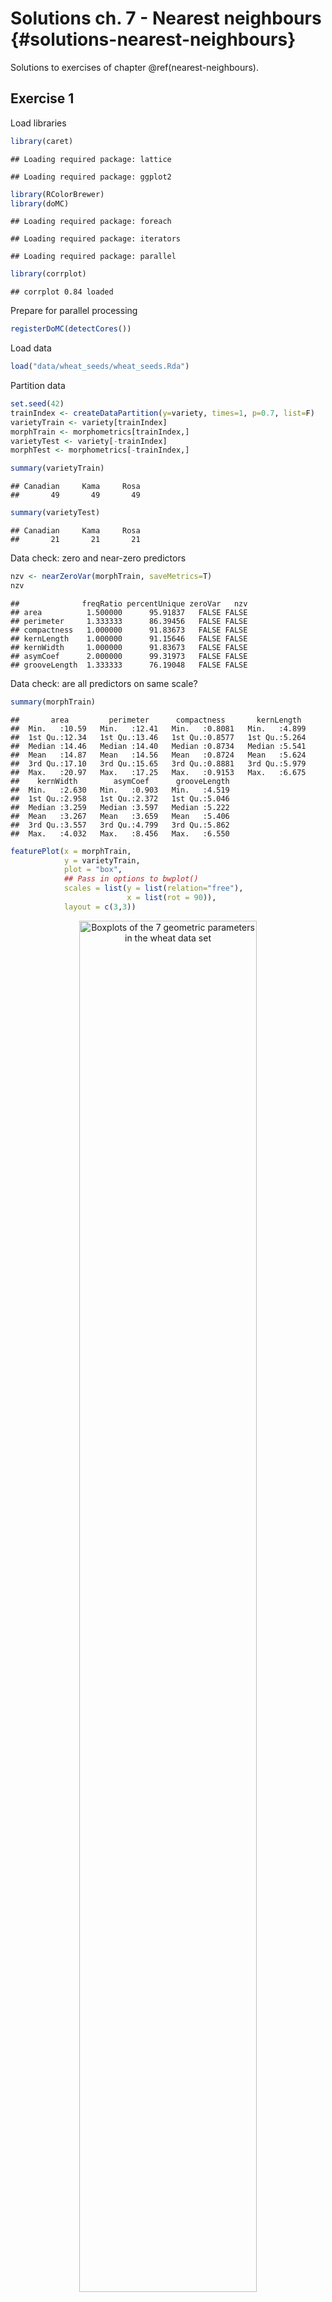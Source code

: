 # Solutions ch. 7 - Nearest neighbours {#solutions-nearest-neighbours}

Solutions to exercises of chapter \@ref(nearest-neighbours).

## Exercise 1

Load libraries

```r
library(caret)
```

```
## Loading required package: lattice
```

```
## Loading required package: ggplot2
```

```r
library(RColorBrewer)
library(doMC)
```

```
## Loading required package: foreach
```

```
## Loading required package: iterators
```

```
## Loading required package: parallel
```

```r
library(corrplot)
```

```
## corrplot 0.84 loaded
```

Prepare for parallel processing

```r
registerDoMC(detectCores())
```

Load data

```r
load("data/wheat_seeds/wheat_seeds.Rda")
```

Partition data

```r
set.seed(42)
trainIndex <- createDataPartition(y=variety, times=1, p=0.7, list=F)
varietyTrain <- variety[trainIndex]
morphTrain <- morphometrics[trainIndex,]
varietyTest <- variety[-trainIndex]
morphTest <- morphometrics[-trainIndex,]

summary(varietyTrain)
```

```
## Canadian     Kama     Rosa 
##       49       49       49
```

```r
summary(varietyTest)
```

```
## Canadian     Kama     Rosa 
##       21       21       21
```

Data check: zero and near-zero predictors

```r
nzv <- nearZeroVar(morphTrain, saveMetrics=T)
nzv
```

```
##              freqRatio percentUnique zeroVar   nzv
## area          1.500000      95.91837   FALSE FALSE
## perimeter     1.333333      86.39456   FALSE FALSE
## compactness   1.000000      91.83673   FALSE FALSE
## kernLength    1.000000      91.15646   FALSE FALSE
## kernWidth     1.000000      91.83673   FALSE FALSE
## asymCoef      2.000000      99.31973   FALSE FALSE
## grooveLength  1.333333      76.19048   FALSE FALSE
```

Data check: are all predictors on same scale?

```r
summary(morphTrain)
```

```
##       area         perimeter      compactness       kernLength   
##  Min.   :10.59   Min.   :12.41   Min.   :0.8081   Min.   :4.899  
##  1st Qu.:12.34   1st Qu.:13.46   1st Qu.:0.8577   1st Qu.:5.264  
##  Median :14.46   Median :14.40   Median :0.8734   Median :5.541  
##  Mean   :14.87   Mean   :14.56   Mean   :0.8724   Mean   :5.624  
##  3rd Qu.:17.10   3rd Qu.:15.65   3rd Qu.:0.8881   3rd Qu.:5.979  
##  Max.   :20.97   Max.   :17.25   Max.   :0.9153   Max.   :6.675  
##    kernWidth        asymCoef      grooveLength  
##  Min.   :2.630   Min.   :0.903   Min.   :4.519  
##  1st Qu.:2.958   1st Qu.:2.372   1st Qu.:5.046  
##  Median :3.259   Median :3.597   Median :5.222  
##  Mean   :3.267   Mean   :3.659   Mean   :5.406  
##  3rd Qu.:3.557   3rd Qu.:4.799   3rd Qu.:5.862  
##  Max.   :4.032   Max.   :8.456   Max.   :6.550
```


```r
featurePlot(x = morphTrain, 
            y = varietyTrain, 
            plot = "box", 
            ## Pass in options to bwplot() 
            scales = list(y = list(relation="free"),
                          x = list(rot = 90)),  
            layout = c(3,3))
```

<div class="figure" style="text-align: center">
<img src="17-solutions-nearest-neighbours_files/figure-html/wheatBoxplots-1.png" alt="Boxplots of the 7 geometric parameters in the wheat data set" width="75%" />
<p class="caption">(\#fig:wheatBoxplots)Boxplots of the 7 geometric parameters in the wheat data set</p>
</div>

Data check: pairwise correlations between predictors

```r
corMat <- cor(morphTrain)
corrplot(corMat, order="hclust", tl.cex=1)
```

<div class="figure" style="text-align: center">
<img src="17-solutions-nearest-neighbours_files/figure-html/wheatCorrelogram-1.png" alt="Correlogram of the wheat seed data set." width="75%" />
<p class="caption">(\#fig:wheatCorrelogram)Correlogram of the wheat seed data set.</p>
</div>


```r
highCorr <- findCorrelation(corMat, cutoff=0.75)
length(highCorr)
```

```
## [1] 4
```

```r
names(morphTrain)[highCorr]
```

```
## [1] "area"       "perimeter"  "kernWidth"  "kernLength"
```

Data check: skewness

```r
featurePlot(x = morphTrain, 
            y = varietyTrain,
            plot = "density", 
            ## Pass in options to xyplot() to 
            ## make it prettier
            scales = list(x = list(relation="free"), 
                          y = list(relation="free")), 
            adjust = 1.5, 
            pch = "|", 
            layout = c(3, 3), 
            auto.key = list(columns = 3))
```

<div class="figure" style="text-align: center">
<img src="17-solutions-nearest-neighbours_files/figure-html/wheatDensityPlots-1.png" alt="Density plots of the 7 geometric parameters in the wheat data set" width="75%" />
<p class="caption">(\#fig:wheatDensityPlots)Density plots of the 7 geometric parameters in the wheat data set</p>
</div>
            
Create a 'grid' of values of _k_ for evaluation:

```r
tuneParam <- data.frame(k=seq(1,50,2))
```
            
Generate a list of seeds for reproducibility (optional) based on grid size

```r
set.seed(42)
seeds <- vector(mode = "list", length = 101)
for(i in 1:100) seeds[[i]] <- sample.int(1000, length(tuneParam$k))
seeds[[101]] <- sample.int(1000,1)
```

<!--
Define a pre-processor (named transformations) and transform morphTrain

```r
transformations <- preProcess(morphTrain, 
                              method=c("center", "scale", "corr"),
                              cutoff=0.75)
morphTrainT <- predict(transformations, morphTrain)
```
-->

Set training parameters. In the example in chapter \@ref(nearest-neighbours) pre-processing was performed outside the cross-validation process to save time for the purposes of the demonstration. Here we have a relatively small data set, so we can do pre-processing within each iteration of the cross-validation process. We specify the option  ```preProcOptions=list(cutoff=0.75)``` to set a value for the pairwise correlation coefficient cutoff.

```r
train_ctrl <- trainControl(method="repeatedcv",
                   number = 10,
                   repeats = 10,
                   preProcOptions=list(cutoff=0.75),
                   seeds = seeds)
```

Run training

```r
knnFit <- train(morphTrain, varietyTrain, 
                method="knn",
                preProcess = c("center", "scale", "corr"),
                tuneGrid=tuneParam,
                trControl=train_ctrl)
knnFit
```

```
## k-Nearest Neighbors 
## 
## 147 samples
##   7 predictor
##   3 classes: 'Canadian', 'Kama', 'Rosa' 
## 
## Pre-processing: centered (7), scaled (7) 
## Resampling: Cross-Validated (10 fold, repeated 10 times) 
## Summary of sample sizes: 133, 132, 133, 132, 132, 133, ... 
## Resampling results across tuning parameters:
## 
##   k   Accuracy   Kappa    
##    1  0.9172381  0.8756147
##    3  0.9030000  0.8542882
##    5  0.8975238  0.8461304
##    7  0.8995238  0.8491221
##    9  0.8927143  0.8389243
##   11  0.8974286  0.8459930
##   13  0.8940000  0.8408394
##   15  0.8906667  0.8358560
##   17  0.8986667  0.8478807
##   19  0.9055238  0.8581482
##   21  0.8994286  0.8490026
##   23  0.8954286  0.8430026
##   25  0.8948095  0.8420544
##   27  0.8968095  0.8450950
##   29  0.8921429  0.8381116
##   31  0.8873810  0.8309740
##   33  0.8825714  0.8237096
##   35  0.8893810  0.8339577
##   37  0.8907143  0.8360068
##   39  0.8906667  0.8358971
##   41  0.8927619  0.8390021
##   43  0.8941429  0.8410779
##   45  0.8934286  0.8399857
##   47  0.8975238  0.8461885
##   49  0.8961429  0.8441033
## 
## Accuracy was used to select the optimal model using the largest value.
## The final value used for the model was k = 1.
```

Plot cross validation accuracy as a function of _k_

```r
plot(knnFit)
```

<div class="figure" style="text-align: center">
<img src="17-solutions-nearest-neighbours_files/figure-html/cvAccuracyMorphTrain-1.png" alt="Accuracy (repeated cross-validation) as a function of neighbourhood size for the wheat seeds data set." width="100%" />
<p class="caption">(\#fig:cvAccuracyMorphTrain)Accuracy (repeated cross-validation) as a function of neighbourhood size for the wheat seeds data set.</p>
</div>

Predict the class (wheat variety) of the observations in the test set.

```r
test_pred <- predict(knnFit, morphTest)
confusionMatrix(test_pred, varietyTest)
```

```
## Confusion Matrix and Statistics
## 
##           Reference
## Prediction Canadian Kama Rosa
##   Canadian       21    3    0
##   Kama            0   17    0
##   Rosa            0    1   21
## 
## Overall Statistics
##                                           
##                Accuracy : 0.9365          
##                  95% CI : (0.8453, 0.9824)
##     No Information Rate : 0.3333          
##     P-Value [Acc > NIR] : < 2.2e-16       
##                                           
##                   Kappa : 0.9048          
##                                           
##  Mcnemar's Test P-Value : NA              
## 
## Statistics by Class:
## 
##                      Class: Canadian Class: Kama Class: Rosa
## Sensitivity                   1.0000      0.8095      1.0000
## Specificity                   0.9286      1.0000      0.9762
## Pos Pred Value                0.8750      1.0000      0.9545
## Neg Pred Value                1.0000      0.9130      1.0000
## Prevalence                    0.3333      0.3333      0.3333
## Detection Rate                0.3333      0.2698      0.3333
## Detection Prevalence          0.3810      0.2698      0.3492
## Balanced Accuracy             0.9643      0.9048      0.9881
```


